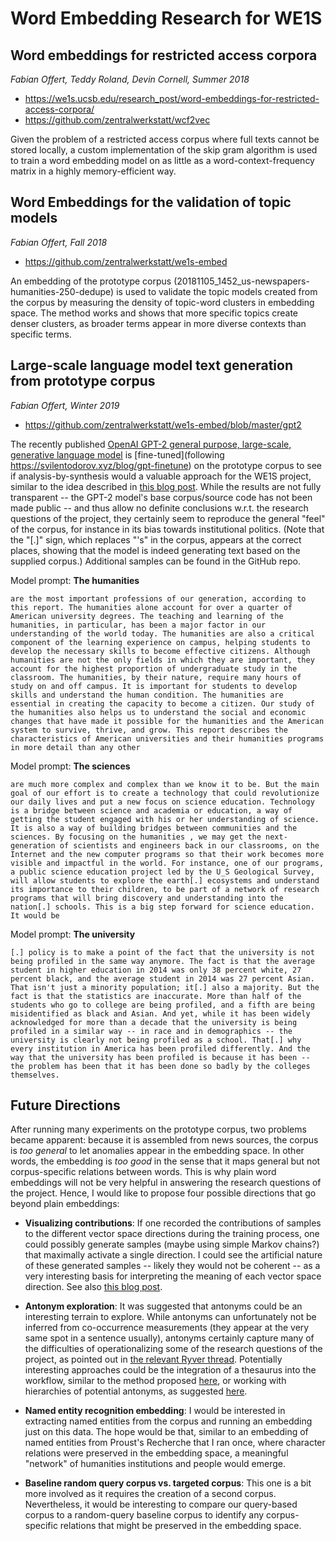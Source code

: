 # Word Embedding Research for WE1S

## Word embeddings for restricted access corpora

*Fabian Offert, Teddy Roland, Devin Cornell, Summer 2018*

- https://we1s.ucsb.edu/research_post/word-embeddings-for-restricted-access-corpora/
- https://github.com/zentralwerkstatt/wcf2vec

Given the problem of a restricted access corpus where full texts cannot be stored locally, a custom implementation of the skip gram algorithm is used to train a word embedding model on as little as a word-context-frequency matrix in a highly memory-efficient way. 

## Word Embeddings for the validation of topic models

*Fabian Offert, Fall 2018*

- https://github.com/zentralwerkstatt/we1s-embed

An embedding of the prototype corpus (20181105_1452_us-newspapers-humanities-250-dedupe) is used to validate the topic models created from the corpus by measuring the density of topic-word clusters in embedding space. The method works and shows that more specific topics create denser clusters, as broader terms appear in more diverse contexts than specific terms.

## Large-scale language model text generation from prototype corpus

*Fabian Offert, Winter 2019*

- https://github.com/zentralwerkstatt/we1s-embed/blob/master/gpt2

The recently published [OpenAI GPT-2 general purpose, large-scale, generative language model](https://openai.com/blog/better-language-models/) is [fine-tuned](following https://svilentodorov.xyz/blog/gpt-finetune) on the prototype corpus to see if analysis-by-synthesis would a valuable approach for the WE1S project, similar to the idea described in [this blog post](https://zentralwerkstatt.org/post_latent.html). While the results are not fully transparent -- the GPT-2 model's base corpus/source code has not been made public -- and thus allow no definite conclusions w.r.t. the research questions of the project, they certainly seem to reproduce the general "feel" of the corpus, for instance in its bias towards institutional politics. (Note that the "[.]" sign, which replaces "'s" in the corpus, appears at the correct places, showing that the model is indeed generating text based on the supplied corpus.) Additional samples can be found in the GitHub repo.

Model prompt: **The humanities**

```
are the most important professions of our generation, according to this report. The humanities alone account for over a quarter of American university degrees. The teaching and learning of the humanities, in particular, has been a major factor in our understanding of the world today. The humanities are also a critical component of the learning experience on campus, helping students to develop the necessary skills to become effective citizens. Although humanities are not the only fields in which they are important, they account for the highest proportion of undergraduate study in the classroom. The humanities, by their nature, require many hours of study on and off campus. It is important for students to develop skills and understand the human condition. The humanities are essential in creating the capacity to become a citizen. Our study of the humanities also helps us to understand the social and economic changes that have made it possible for the humanities and the American system to survive, thrive, and grow. This report describes the characteristics of American universities and their humanities programs in more detail than any other
```

Model prompt: **The sciences**

```
are much more complex and complex than we know it to be. But the main goal of our effort is to create a technology that could revolutionize our daily lives and put a new focus on science education. Technology is a bridge between science and academia or education, a way of getting the student engaged with his or her understanding of science. It is also a way of building bridges between communities and the sciences. By focusing on the humanities , we may get the next-generation of scientists and engineers back in our classrooms, on the Internet and the new computer programs so that their work becomes more visible and impactful in the world. For instance, one of our programs, a public science education project led by the U_S Geological Survey, will allow students to explore the earth[.] ecosystems and understand its importance to their children, to be part of a network of research programs that will bring discovery and understanding into the nation[.] schools. This is a big step forward for science education. It would be
```

Model prompt: **The university**

```
[.] policy is to make a point of the fact that the university is not being profiled in the same way anymore. The fact is that the average student in higher education in 2014 was only 38 percent white, 27 percent black, and the average student in 2014 was 27 percent Asian. That isn't just a minority population; it[.] also a majority. But the fact is that the statistics are inaccurate. More than half of the students who go to college are being profiled, and a fifth are being misidentified as black and Asian. And yet, while it has been widely acknowledged for more than a decade that the university is being profiled in a similar way -- in race and in demographics -- the university is clearly not being profiled as a school. That[.] why every institution in America has been profiled differently. And the way that the university has been profiled is because it has been -- the problem has been that it has been done so badly by the colleges themselves.
```

## Future Directions

After running many experiments on the prototype corpus, two problems became apparent: because it is assembled from news sources, the corpus is *too general* to let anomalies appear in the embedding space. In other words, the embedding is *too good* in the sense that it maps general but not corpus-specific relations between words. This is why plain word embeddings will not be very helpful in answering the research questions of the project. Hence, I would like to propose four possible directions that go beyond plain embeddings:

- **Visualizing contributions**: If one recorded the contributions of samples to the different vector space directions during the training process, one could possibly generate samples (maybe using simple Markov chains?)  that maximally activate a single direction. I could see the artificial nature of these generated samples -- likely they would not be coherent -- as a very interesting basis for interpreting the meaning of each vector space direction. See also [this blog post](https://jalammar.github.io/illustrated-word2vec/).

- **Antonym exploration**: It was suggested that antonyms could be an interesting terrain to explore. While antonyms can unfortunately not be inferred from co-occurrence measurements (they appear at the very same spot in a sentence usually), antonyms certainly capture many of the difficulties of operationalizing some of the research questions of the project, as pointed out in [the relevant Ryver thread](https://we1s.ryver.com/#posts/2034247). Potentially interesting approaches could be the integration of a thesaurus into the workflow, similar to the method proposed [here](https://aclweb.org/anthology/N15-1100), or working with hierarchies of potential antonyms, as suggested [here](https://gist.github.com/kylemcdonald/9bedafead69145875b8c).

- **Named entity recognition embedding**: I would be interested in extracting named entities from the corpus and running an embedding just on this data. The hope would be that, similar to an embedding of named entities from Proust's Recherche that I ran once, where character relations were preserved in the embedding space, a meaningful "network" of humanities institutions and people would emerge.

- **Baseline random query corpus vs. targeted corpus**: This one is a bit more involved as it requires the creation of a second corpus. Nevertheless, it would be interesting to compare our query-based corpus to a random-query baseline corpus to identify any corpus-specific relations that might be preserved in the embedding space.
